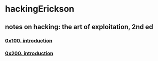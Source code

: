 # hackingErickson

## notes on hacking: the art of exploitation, 2nd ed

### [0x100. introduction](notes/introduction100/README.md)

### [0x200. introduction](notes/programming200/README.md)